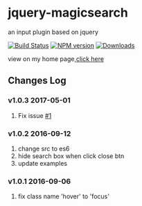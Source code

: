 jquery-magicsearch
====
an input plugin based on jquery

[![Build Status](https://travis-ci.org/dingyi1993/jquery-magicsearch.svg?branch=master)](https://travis-ci.org/dingyi1993/jquery-magicsearch)
[![NPM version](https://img.shields.io/npm/v/magicsearch.svg)](https://www.npmjs.com/package/magicsearch)
[![Downloads](https://img.shields.io/npm/dt/magicsearch.svg)](https://www.npmjs.com/package/magicsearch)

view on my home page,[click here](http://www.choujindeputao.com/magicsearch/)

## Changes Log

### v1.0.3 2017-05-01

1. Fix issue [#1](https://github.com/dingyi1993/jquery-magicsearch/issues/1)

### v1.0.2 2016-09-12

1. change src to es6
2. hide search box when click close btn
3. update examples

### v1.0.1 2016-09-06

1. fix class name 'hover' to 'focus'
